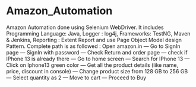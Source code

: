 # Amazon_Automation
Amazon Automation done using Selenium WebDriver. 
It includes Programming Language: Java, Logger : log4j, Frameworks: TestNG, Maven & Jenkins, Reporting : Extent Report and use Page Object Model design Pattern. 
Complete path is as followed : Open amazon.in — Go to SignIn page — SignIn with password — Check Return and order page — check if IPhone 13 is already there — Go to home screen — Search for IPhone 13 — Click on Iphone13 green color — Get all the product details (like name, price, discount in console) — Change product size from 128 GB to 256 GB — Select quantity as 2 — Move to cart — Proceed to Buy
